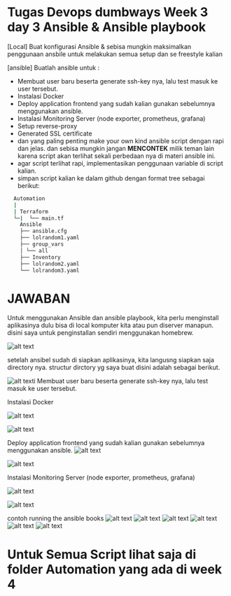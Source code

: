 # Tugas Devops dumbways Week 3 day 3 Ansible & Ansible playbook

[Local]
Buat konfigurasi Ansible & sebisa mungkin maksimalkan penggunaan ansbile untuk melakukan semua setup dan se freestyle kalian

[ansible]
Buatlah ansible untuk :

- Membuat user baru beserta generate ssh-key nya, lalu test masuk ke user tersebut.
- Instalasi Docker
- Deploy application frontend yang sudah kalian gunakan sebelumnya menggunakan ansible.
- Instalasi Monitoring Server (node exporter, prometheus, grafana)
- Setup reverse-proxy
- Generated SSL certificate
- dan yang paling penting make your own kind ansible script dengan rapi dan jelas. dan sebisa mungkin jangan **MENCONTEK** milik teman lain karena script akan terlihat sekali perbedaan nya di materi ansible ini.
- agar script terlihat rapi, implementasikan penggunaan variable di script kalian.
- simpan script kalian ke dalam github dengan format tree sebagai berikut:

```sh
  Automation
  |
  | Terraform
  └─|  └── main.tf
    Ansible
    ├── ansible.cfg
    ├── lolrandom1.yaml
    ├── group_vars
    │ └── all
    ├── Inventory
    ├── lolrandom2.yaml
    └── lolrandom3.yaml
```

# JAWABAN

Untuk menggunakan Ansible dan ansible playbook, kita perlu menginstall aplikasinya dulu bisa di local komputer kita atau pun diserver manapun. disini saya untuk penginstallan sendiri menggunakan homebrew.

![alt text](./images/1.%20installasi%20ansible.png)

setelah ansibel sudah di siapkan aplikasinya, kita langusng siapkan saja directory nya. structur dirctory yg saya buat disini adalah sebagai berikut.

![alt text](./images/2.%20ansible%20tree%20local.png)i
Membuat user baru beserta generate ssh-key nya, lalu test masuk ke user tersebut.

Instalasi Docker

![alt text](./images/3.%20installasi%20docker.png)

![alt text](./images/4.1%20docker%20success.png)

Deploy application frontend yang sudah kalian gunakan sebelumnya menggunakan ansible.
![alt text](./images/4.%20deploy%20aplikasi%20frontend.png)

![alt text](./images/4.0%20frontend%20success.png)

Instalasi Monitoring Server (node exporter, prometheus, grafana)

![alt text](./images/5.%20installasi%20monitoring.png)

![alt text](./images/5.1%20grafana%20success.png)

contoh running the ansible books
![alt text](./images/6.%20run%20ansible.png)
![alt text](./images/6.1.png)
![alt text](./images/6.2.png)
![alt text](./images/6.3.png)
![alt text](./images/6.4.png)
![alt text](./images/7.%20gambar%20tree%20directory.png)

# Untuk Semua Script lihat saja di folder Automation yang ada di week 4
